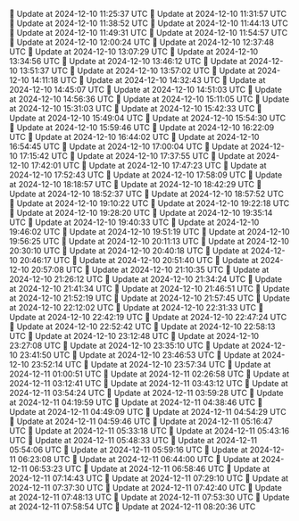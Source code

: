 🔄 Update at 2024-12-10 11:25:37 UTC
🔄 Update at 2024-12-10 11:31:57 UTC
🔄 Update at 2024-12-10 11:38:52 UTC
🔄 Update at 2024-12-10 11:44:13 UTC
🔄 Update at 2024-12-10 11:49:31 UTC
🔄 Update at 2024-12-10 11:54:57 UTC
🔄 Update at 2024-12-10 12:00:24 UTC
🔄 Update at 2024-12-10 12:37:48 UTC
🔄 Update at 2024-12-10 13:07:29 UTC
🔄 Update at 2024-12-10 13:34:56 UTC
🔄 Update at 2024-12-10 13:46:12 UTC
🔄 Update at 2024-12-10 13:51:37 UTC
🔄 Update at 2024-12-10 13:57:02 UTC
🔄 Update at 2024-12-10 14:11:18 UTC
🔄 Update at 2024-12-10 14:32:43 UTC
🔄 Update at 2024-12-10 14:45:07 UTC
🔄 Update at 2024-12-10 14:51:03 UTC
🔄 Update at 2024-12-10 14:56:36 UTC
🔄 Update at 2024-12-10 15:11:05 UTC
🔄 Update at 2024-12-10 15:31:03 UTC
🔄 Update at 2024-12-10 15:42:33 UTC
🔄 Update at 2024-12-10 15:49:04 UTC
🔄 Update at 2024-12-10 15:54:30 UTC
🔄 Update at 2024-12-10 15:59:46 UTC
🔄 Update at 2024-12-10 16:22:09 UTC
🔄 Update at 2024-12-10 16:44:02 UTC
🔄 Update at 2024-12-10 16:54:45 UTC
🔄 Update at 2024-12-10 17:00:04 UTC
🔄 Update at 2024-12-10 17:15:42 UTC
🔄 Update at 2024-12-10 17:37:55 UTC
🔄 Update at 2024-12-10 17:42:01 UTC
🔄 Update at 2024-12-10 17:47:23 UTC
🔄 Update at 2024-12-10 17:52:43 UTC
🔄 Update at 2024-12-10 17:58:09 UTC
🔄 Update at 2024-12-10 18:18:57 UTC
🔄 Update at 2024-12-10 18:42:29 UTC
🔄 Update at 2024-12-10 18:52:37 UTC
🔄 Update at 2024-12-10 18:57:52 UTC
🔄 Update at 2024-12-10 19:10:22 UTC
🔄 Update at 2024-12-10 19:22:18 UTC
🔄 Update at 2024-12-10 19:28:20 UTC
🔄 Update at 2024-12-10 19:35:14 UTC
🔄 Update at 2024-12-10 19:40:33 UTC
🔄 Update at 2024-12-10 19:46:02 UTC
🔄 Update at 2024-12-10 19:51:19 UTC
🔄 Update at 2024-12-10 19:56:25 UTC
🔄 Update at 2024-12-10 20:11:13 UTC
🔄 Update at 2024-12-10 20:30:10 UTC
🔄 Update at 2024-12-10 20:40:18 UTC
🔄 Update at 2024-12-10 20:46:17 UTC
🔄 Update at 2024-12-10 20:51:40 UTC
🔄 Update at 2024-12-10 20:57:08 UTC
🔄 Update at 2024-12-10 21:10:35 UTC
🔄 Update at 2024-12-10 21:26:12 UTC
🔄 Update at 2024-12-10 21:34:24 UTC
🔄 Update at 2024-12-10 21:41:34 UTC
🔄 Update at 2024-12-10 21:46:51 UTC
🔄 Update at 2024-12-10 21:52:19 UTC
🔄 Update at 2024-12-10 21:57:45 UTC
🔄 Update at 2024-12-10 22:12:02 UTC
🔄 Update at 2024-12-10 22:31:33 UTC
🔄 Update at 2024-12-10 22:42:19 UTC
🔄 Update at 2024-12-10 22:47:24 UTC
🔄 Update at 2024-12-10 22:52:42 UTC
🔄 Update at 2024-12-10 22:58:13 UTC
🔄 Update at 2024-12-10 23:12:48 UTC
🔄 Update at 2024-12-10 23:27:08 UTC
🔄 Update at 2024-12-10 23:35:10 UTC
🔄 Update at 2024-12-10 23:41:50 UTC
🔄 Update at 2024-12-10 23:46:53 UTC
🔄 Update at 2024-12-10 23:52:14 UTC
🔄 Update at 2024-12-10 23:57:34 UTC
🔄 Update at 2024-12-11 01:00:51 UTC
🔄 Update at 2024-12-11 02:26:58 UTC
🔄 Update at 2024-12-11 03:12:41 UTC
🔄 Update at 2024-12-11 03:43:12 UTC
🔄 Update at 2024-12-11 03:54:24 UTC
🔄 Update at 2024-12-11 03:59:28 UTC
🔄 Update at 2024-12-11 04:19:59 UTC
🔄 Update at 2024-12-11 04:38:46 UTC
🔄 Update at 2024-12-11 04:49:09 UTC
🔄 Update at 2024-12-11 04:54:29 UTC
🔄 Update at 2024-12-11 04:59:46 UTC
🔄 Update at 2024-12-11 05:16:47 UTC
🔄 Update at 2024-12-11 05:33:18 UTC
🔄 Update at 2024-12-11 05:43:16 UTC
🔄 Update at 2024-12-11 05:48:33 UTC
🔄 Update at 2024-12-11 05:54:06 UTC
🔄 Update at 2024-12-11 05:59:16 UTC
🔄 Update at 2024-12-11 06:23:08 UTC
🔄 Update at 2024-12-11 06:44:00 UTC
🔄 Update at 2024-12-11 06:53:23 UTC
🔄 Update at 2024-12-11 06:58:46 UTC
🔄 Update at 2024-12-11 07:14:43 UTC
🔄 Update at 2024-12-11 07:29:10 UTC
🔄 Update at 2024-12-11 07:37:30 UTC
🔄 Update at 2024-12-11 07:42:40 UTC
🔄 Update at 2024-12-11 07:48:13 UTC
🔄 Update at 2024-12-11 07:53:30 UTC
🔄 Update at 2024-12-11 07:58:54 UTC
🔄 Update at 2024-12-11 08:20:36 UTC
